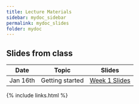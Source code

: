 ```yaml
---
title: Lecture Materials
sidebar: mydoc_sidebar
permalink: mydoc_slides
folder: mydoc
---
```


## Slides from class

|Date |Topic | Slides |
|---------|-------------------|----------|
| Jan 16th | Getting started | [Week 1 Slides](https://sarec-lab.github.io/sedrones/pdf/UAVSpring2019-Week1.pdf)

{% include links.html %}
